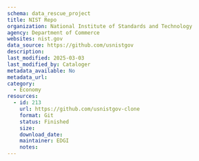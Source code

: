 ```yaml
---
schema: data_rescue_project 
title: NIST Repo
organization: National Institute of Standards and Technology
agency: Department of Commerce
websites: nist.gov
data_source: https://github.com/usnistgov
description: 
last_modified: 2025-03-03
last_modified_by: Cataloger
metadata_available: No
metadata_url: 
category:
  - Economy
resources:
  - id: 213
    url: https://github.com/usnistgov-clone
    format: Git
    status: Finished
    size: 
    download_date: 
    maintainer: EDGI
    notes: 
---
```

